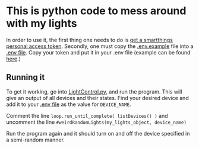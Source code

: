 # This is python code to mess around with my lights

In order to use it, the first thing one needs to do is [get a smartthings personal access token](https://account.smartthings.com/tokens).
Secondly, one must copy the [.env.example](./.env.example) file into a [.env file](./.env).
Copy your token and put it in your .env file (example can be found [here](./.env.example).)

## Running it
To get it working, go into [LightControl.py](./LightControl.py), and run the program.
This will give an output of all devices and their states. Find your desired device and add it to your [.env file](./.env) as the value for `DEVICE_NAME`.

Comment the line `loop.run_until_complete( listDevices() )` and uncomment the line `#weirdRandomLights(my_lights_object, device_name)`

Run the program again and it should turn on and off the device specified in a semi-random manner.
